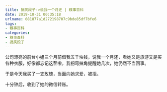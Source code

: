 ```yaml
---
title: 搞笑段子->说我一个月还 | 糗事百科
date: 2019-10-31 00:35:18
urlname: 081877a1d272198707c9bde85df7bfe6
tags: 
- 糗事百科
categories:
- 糗事百科
- 搞笑段子
---
```

公司漂亮的前台小姐三个月前借我五千块钱，说我一个月还，看她又是旅游又是买各种衣服，好像都忘记这茬啦，我拐弯抹角提醒她几次，她仍然不当回事。

于是今天我买了一支玫瑰，当面向她求爱，被拒。

十分钟后，收到了她的微信转账。


